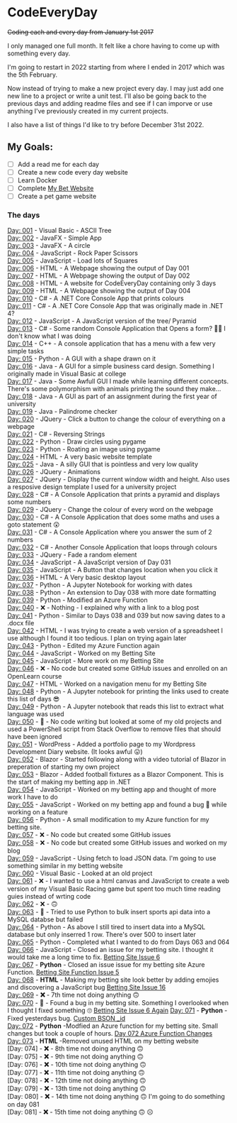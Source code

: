 # CodeEveryDay
~~Coding each and every day from January 1st 2017~~

I only managed one full month. It felt like a chore having to come up with something every day.

I'm going to restart in 2022 starting from where I ended in 2017 which was the 5th February.

Now instead of trying to make a new project every day. I may just add one new line to a project or write a unit test.
I'll also be going back to the previous days and adding readme files and see if I can imporve or use anything I've previously created in my current projects.

I also have a list of things I'd like to try before December 31st 2022.

## My Goals:
- [ ] Add a read me for each day
- [ ] Create a new code every day website
- [ ] Learn Docker
- [ ] Complete [My Bet Website](https://github.com/jamiestorey/BroccoliBet.NodeApp/)
- [ ] Create a pet game website

### The days
[Day: 001](https://github.com/jamiestorey/CodeEveryDay/tree/master/001) - Visual Basic - ASCII Tree  
[Day: 002](https://github.com/jamiestorey/CodeEveryDay/tree/master/002) - JavaFX - Simple App  
[Day: 003](https://github.com/jamiestorey/CodeEveryDay/tree/master/003) - JavaFX - A circle  
[Day: 004](https://github.com/jamiestorey/CodeEveryDay/tree/master/004) - JavaScript - Rock Paper Scissors  
[Day: 005](https://github.com/jamiestorey/CodeEveryDay/tree/master/005) - JavaScript - Load lots of Squares  
[Day: 006](https://github.com/jamiestorey/CodeEveryDay/tree/master/006) - HTML - A Webpage showing the output of Day 001  
[Day: 007](https://github.com/jamiestorey/CodeEveryDay/tree/master/007) - HTML - A Webpage showing the output of Day 002  
[Day: 008](https://github.com/jamiestorey/CodeEveryDay/tree/master/008) - HTML - A website for CodeEveryDay containing only 3 days  
[Day: 009](https://github.com/jamiestorey/CodeEveryDay/tree/master/009) - HTML - A Webpage showing the output of Day 004   
[Day: 010](https://github.com/jamiestorey/CodeEveryDay/tree/master/010) - C# - A .NET Core Console App that prints colours  
[Day: 011](https://github.com/jamiestorey/CodeEveryDay/tree/master/011) - C# - A .NET Core Console App that was originally made in .NET 4?  
[Day: 012](https://github.com/jamiestorey/CodeEveryDay/tree/master/012) - JavaScript - A JavaScript version of the tree/ Pyramid  
[Day: 013](https://github.com/jamiestorey/CodeEveryDay/tree/master/013) - C# - Some random Console Application that Opens a form? 🤷‍♀️ I don't know what I was doing  
[Day: 014](https://github.com/jamiestorey/CodeEveryDay/tree/master/014) - C++ - A console application that has a menu with a few very simple tasks  
[Day: 015](https://github.com/jamiestorey/CodeEveryDay/tree/master/015) - Python - A GUI with a shape drawn on it  
[Day: 016](https://github.com/jamiestorey/CodeEveryDay/tree/master/016) - Java - A GUI for a simple business card design. Something I originally made in Visual Basic at college  
[Day: 017](https://github.com/jamiestorey/CodeEveryDay/tree/master/017) - Java - Some Awfull GUI I made while learning different concepts. There's some polymorphism with animals printing the sound they make...   
[Day: 018](https://github.com/jamiestorey/CodeEveryDay/tree/master/018) - Java - A GUI as part of an assignment during the first year of university  
[Day: 019](https://github.com/jamiestorey/CodeEveryDay/tree/master/019) - Java - Palindrome checker  
[Day: 020](https://github.com/jamiestorey/CodeEveryDay/tree/master/020) - JQuery - Click a button to change the colour of everything on a webpage  
[Day: 021](https://github.com/jamiestorey/CodeEveryDay/tree/master/021) - C# - Reversing Strings  
[Day: 022](https://github.com/jamiestorey/CodeEveryDay/tree/master/022) - Python - Draw circles using pygame  
[Day: 023](https://github.com/jamiestorey/CodeEveryDay/tree/master/023) - Python - Roating an image using pygame  
[Day: 024](https://github.com/jamiestorey/CodeEveryDay/tree/master/024) - HTML - A very basic website template  
[Day: 025](https://github.com/jamiestorey/CodeEveryDay/tree/master/025) - Java - A silly GUI that is pointless and very low quality  
[Day: 026](https://github.com/jamiestorey/CodeEveryDay/tree/master/026) - JQuery - Animations  
[Day: 027](https://github.com/jamiestorey/CodeEveryDay/tree/master/027) - JQuery - Display the current window width and height. Also uses a resposive design template I used for a university project  
[Day: 028](https://github.com/jamiestorey/CodeEveryDay/tree/master/028) - C# - A Console Application that prints a pyramid and displays some numbers  
[Day: 029](https://github.com/jamiestorey/CodeEveryDay/tree/master/029) - JQuery - Change the colour of every word on the webpage  
[Day: 030](https://github.com/jamiestorey/CodeEveryDay/tree/master/030) - C# - A Console Application that does some maths and uses a goto statement 😲  
[Day: 031](https://github.com/jamiestorey/CodeEveryDay/tree/master/031) - C# - A Console Application where you answer the sum of 2 numbers  
[Day: 032](https://github.com/jamiestorey/CodeEveryDay/tree/master/032) - C# - Another Console Application that loops through colours  
[Day: 033](https://github.com/jamiestorey/CodeEveryDay/tree/master/033) - JQuery - Fade a random element  
[Day: 034](https://github.com/jamiestorey/CodeEveryDay/tree/master/034) - JavaScript - A JavaScript version of Day 031  
[Day: 035](https://github.com/jamiestorey/CodeEveryDay/tree/master/035) - JavaScript - A Button that changes location when you click it  
[Day: 036](https://github.com/jamiestorey/CodeEveryDay/tree/master/036) - HTML - A Very basic desktop layout  
[Day: 037](https://github.com/jamiestorey/CodeEveryDay/tree/master/037) - Python - A Jupyter Notebook for working with dates  
[Day: 038](https://github.com/jamiestorey/CodeEveryDay/tree/master/038) - Python - An extension to Day 038 with more date formatting  
[Day: 039](https://github.com/jamiestorey/CodeEveryDay/tree/master/039) - Python - Modified an Azure Function  
[Day: 040](https://github.com/jamiestorey/CodeEveryDay/tree/master/040) - ❌ - Nothing - I explained why with a link to a blog post  
[Day: 041](https://github.com/jamiestorey/CodeEveryDay/tree/master/041) - Python - Similar to Days 038 and 039 but now saving dates to a .docx file  
[Day: 042](https://github.com/jamiestorey/CodeEveryDay/tree/master/042) - HTML - I was trying to create a web version of a spreadsheet I use although I found it too tedious. I plan on trying again later  
[Day: 043](https://github.com/jamiestorey/CodeEveryDay/tree/master/043) - Python - Edited my Azure Function again  
[Day: 044](https://github.com/jamiestorey/CodeEveryDay/tree/master/044) - JavaScript - Worked on my Betting Site  
[Day: 045](https://github.com/jamiestorey/CodeEveryDay/tree/master/045) - JavaScript - More work on my Betting Site  
[Day: 046](https://github.com/jamiestorey/CodeEveryDay/tree/master/046) - ❌ - No code but created some GitHub issues and enrolled on an OpenLearn course  
[Day: 047](https://github.com/jamiestorey/CodeEveryDay/tree/master/047) - HTML - Worked on a navigation menu for my Betting Site  
[Day: 048](https://github.com/jamiestorey/CodeEveryDay/tree/master/048) - Python - A Jupyter notebook for printing the links used to create this list of days 😎  
[Day: 049](https://github.com/jamiestorey/CodeEveryDay/tree/master/049) - Python - A Jupyter notebook that reads this list to extract what language was used  
[Day: 050](https://github.com/jamiestorey/CodeEveryDay/tree/master/050) - 📂 - No code writing but looked at some of my old projects and used a PowerShell script from Stack Overflow to remove files that should have been ignored  
[Day: 051](https://github.com/jamiestorey/CodeEveryDay/tree/master/051) - WordPress - Added a portfolio page to my Wordpress Development Diary website. (It looks awful 😛)  
[Day: 052](https://github.com/jamiestorey/CodeEveryDay/tree/master/052) - Blazor - Started following along with a video tutorial of Blazor in preperation of starting my own project  
[Day: 053](https://github.com/jamiestorey/CodeEveryDay/tree/master/053) - Blazor - Added football fixtures as a Blazor Component. This is the start of making my betting app in .NET  
[Day: 054](https://github.com/jamiestorey/CodeEveryDay/tree/master/054) - JavaScript - Worked on my betting app and thought of more work I have to do  
[Day: 055](https://github.com/jamiestorey/CodeEveryDay/tree/master/055) - JavaScript - Worked on my betting app and found a bug 🐛 while working on a feature  
[Day: 056](https://github.com/jamiestorey/CodeEveryDay/tree/master/056) - Python - A small modification to my Azure function for my betting site.    
[Day: 057](https://github.com/jamiestorey/CodeEveryDay/tree/master/057) - ❌ - No code but created some GitHub issues  
[Day: 058](https://github.com/jamiestorey/CodeEveryDay/tree/master/058) - ❌ - No code but created some GitHub issues and worked on my blog  
[Day: 059](https://github.com/jamiestorey/CodeEveryDay/tree/master/059) - JavaScript - Using fetch to load JSON data. I'm going to use something similar in my betting website  
[Day: 060](https://github.com/jamiestorey/CodeEveryDay/tree/master/060) - Visual Basic - Looked at an old project  
[Day: 061](https://github.com/jamiestorey/CodeEveryDay/tree/master/061) - ❌ - I wanted to use a html canvas and JavaScript to create a web version of my Visual Basic Racing game but spent too much time reading guies instead of wrting code  
[Day: 062](https://github.com/jamiestorey/CodeEveryDay/tree/master/062) - ❌ - 🙃  
[Day: 063](https://github.com/jamiestorey/CodeEveryDay/tree/master/063) - 😤 - Tried to use Python to bulk insert sports api data into a MySQL databse but failed  
[Day: 064](https://github.com/jamiestorey/CodeEveryDay/tree/master/064) - Python - As above I still tired to insert data into a MySQL database but only inserred 1 row. There's over 500 to insert later    
[Day: 065](https://github.com/jamiestorey/CodeEveryDay/tree/master/065) - Python - Completed what I wanted to do from Days 063 and 064  
[Day: 066](https://github.com/jamiestorey/CodeEveryDay/tree/master/066) - JavaScript - Closed an issue for my betting site. I thought it would take me a long time to fix. [Betting Site Issue 6](https://github.com/jamiestorey/BroccoliBet.NodeApp/issues/6)  
[Day: 067](https://github.com/jamiestorey/CodeEveryDay/tree/master/067) - **Python** - Closed an issue issue for my betting site Azure Function. [Betting Site Function Issue 5](https://github.com/jamiestorey/BroccoliBet.Functions.Azure.DailyAPI/issues/5)  
[Day: 068](https://github.com/jamiestorey/CodeEveryDay/tree/master/068) - **HTML** - Making my betting site look better by adding emojies and discovering a JavaScript bug [Betting Site Issue 16](https://github.com/jamiestorey/BroccoliBet.NodeApp/issues/16)  
[Day: 069](https://github.com/jamiestorey/CodeEveryDay/tree/master/069) - **❌** - 7th time not doing anything 🙃  
[Day: 070](https://github.com/jamiestorey/CodeEveryDay/tree/master/070) - **🐛** - Found a bug in my betting site. Something I overlooked when I thought I fixed something 🙄 [Betting Site Issue 6 Again](https://github.com/jamiestorey/BroccoliBet.NodeApp/issues/6#issuecomment-1065646118)
[Day: 071](https://github.com/jamiestorey/CodeEveryDay/tree/master/071) - **Python** -Fixed yesterdays bug. [Custom BSON _id](https://github.com/jamiestorey/BroccoliBet.Functions.Azure.DailyAPI/commit/56d6f7f0c044e5eec2a19b06c7f37936ce8cd431)  
[Day: 072](https://github.com/jamiestorey/CodeEveryDay/tree/master/071) - **Python** -Modfied an Azure function for my betting site. Small changes but took a couple of hours. [Day 072 Azure Function Changes](https://github.com/jamiestorey/BroccoliBet.Functions.Azure.DailyAPI/commit/db37c9b56ae7a77a725bb32482eec100089f1c65)  
[Day: 073](https://github.com/jamiestorey/CodeEveryDay/tree/master/073) - **HTML** -Removed unused HTML on my betting website  
[Day: 074] - **❌** - 8th time not doing anything 🙃  
[Day: 075] - **❌** - 9th time not doing anything 🙃  
[Day: 076] - **❌** - 10th time not doing anything 🙃  
[Day: 077] - **❌** - 11th time not doing anything 🙃  
[Day: 078] - **❌** - 12th time not doing anything 🙃  
[Day: 079] - **❌** - 13th time not doing anything 🙃  
[Day: 080] - **❌** - 14th time not doing anything 🙃 I'm going to do something on day 081  
[Day: 081] - **❌** - 15th time not doing anything 🙃 ☹

